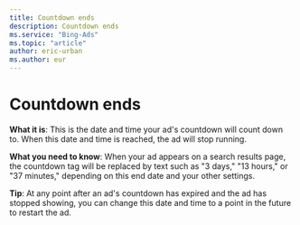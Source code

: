 ```yaml
---
title: Countdown ends
description: Countdown ends
ms.service: "Bing-Ads"
ms.topic: "article"
author: eric-urban
ms.author: eur
---
```


# Countdown ends

**What it is**: This is the date and time your ad's countdown will count down to. When this date and time is reached, the ad will stop running.

**What you need to know**: When your ad appears on a search results page, the countdown tag will be replaced by text such as "3 days," "13 hours," or "37 minutes," depending on this end date and your other settings.

**Tip**:  At any point after an ad's countdown has expired and the ad has stopped showing, you can change this date and time to a point in the future to restart the ad.


